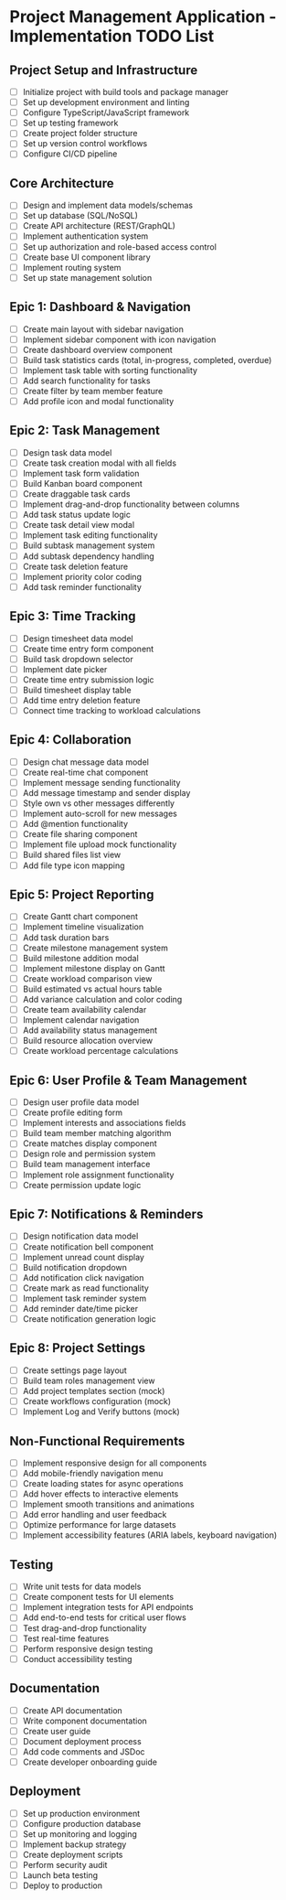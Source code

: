 # Project Management Application - Implementation TODO List

## Project Setup and Infrastructure
- [ ] Initialize project with build tools and package manager
- [ ] Set up development environment and linting
- [ ] Configure TypeScript/JavaScript framework
- [ ] Set up testing framework
- [ ] Create project folder structure
- [ ] Set up version control workflows
- [ ] Configure CI/CD pipeline

## Core Architecture
- [ ] Design and implement data models/schemas
- [ ] Set up database (SQL/NoSQL)
- [ ] Create API architecture (REST/GraphQL)
- [ ] Implement authentication system
- [ ] Set up authorization and role-based access control
- [ ] Create base UI component library
- [ ] Implement routing system
- [ ] Set up state management solution

## Epic 1: Dashboard & Navigation
- [ ] Create main layout with sidebar navigation
- [ ] Implement sidebar component with icon navigation
- [ ] Create dashboard overview component
- [ ] Build task statistics cards (total, in-progress, completed, overdue)
- [ ] Implement task table with sorting functionality
- [ ] Add search functionality for tasks
- [ ] Create filter by team member feature
- [ ] Add profile icon and modal functionality

## Epic 2: Task Management
- [ ] Design task data model
- [ ] Create task creation modal with all fields
- [ ] Implement task form validation
- [ ] Build Kanban board component
- [ ] Create draggable task cards
- [ ] Implement drag-and-drop functionality between columns
- [ ] Add task status update logic
- [ ] Create task detail view modal
- [ ] Implement task editing functionality
- [ ] Build subtask management system
- [ ] Add subtask dependency handling
- [ ] Create task deletion feature
- [ ] Implement priority color coding
- [ ] Add task reminder functionality

## Epic 3: Time Tracking
- [ ] Design timesheet data model
- [ ] Create time entry form component
- [ ] Build task dropdown selector
- [ ] Implement date picker
- [ ] Create time entry submission logic
- [ ] Build timesheet display table
- [ ] Add time entry deletion feature
- [ ] Connect time tracking to workload calculations

## Epic 4: Collaboration
- [ ] Design chat message data model
- [ ] Create real-time chat component
- [ ] Implement message sending functionality
- [ ] Add message timestamp and sender display
- [ ] Style own vs other messages differently
- [ ] Implement auto-scroll for new messages
- [ ] Add @mention functionality
- [ ] Create file sharing component
- [ ] Implement file upload mock functionality
- [ ] Build shared files list view
- [ ] Add file type icon mapping

## Epic 5: Project Reporting
- [ ] Create Gantt chart component
- [ ] Implement timeline visualization
- [ ] Add task duration bars
- [ ] Create milestone management system
- [ ] Build milestone addition modal
- [ ] Implement milestone display on Gantt
- [ ] Create workload comparison view
- [ ] Build estimated vs actual hours table
- [ ] Add variance calculation and color coding
- [ ] Create team availability calendar
- [ ] Implement calendar navigation
- [ ] Add availability status management
- [ ] Build resource allocation overview
- [ ] Create workload percentage calculations

## Epic 6: User Profile & Team Management
- [ ] Design user profile data model
- [ ] Create profile editing form
- [ ] Implement interests and associations fields
- [ ] Build team member matching algorithm
- [ ] Create matches display component
- [ ] Design role and permission system
- [ ] Build team management interface
- [ ] Implement role assignment functionality
- [ ] Create permission update logic

## Epic 7: Notifications & Reminders
- [ ] Design notification data model
- [ ] Create notification bell component
- [ ] Implement unread count display
- [ ] Build notification dropdown
- [ ] Add notification click navigation
- [ ] Create mark as read functionality
- [ ] Implement task reminder system
- [ ] Add reminder date/time picker
- [ ] Create notification generation logic

## Epic 8: Project Settings
- [ ] Create settings page layout
- [ ] Build team roles management view
- [ ] Add project templates section (mock)
- [ ] Create workflows configuration (mock)
- [ ] Implement Log and Verify buttons (mock)

## Non-Functional Requirements
- [ ] Implement responsive design for all components
- [ ] Add mobile-friendly navigation menu
- [ ] Create loading states for async operations
- [ ] Add hover effects to interactive elements
- [ ] Implement smooth transitions and animations
- [ ] Add error handling and user feedback
- [ ] Optimize performance for large datasets
- [ ] Implement accessibility features (ARIA labels, keyboard navigation)

## Testing
- [ ] Write unit tests for data models
- [ ] Create component tests for UI elements
- [ ] Implement integration tests for API endpoints
- [ ] Add end-to-end tests for critical user flows
- [ ] Test drag-and-drop functionality
- [ ] Test real-time features
- [ ] Perform responsive design testing
- [ ] Conduct accessibility testing

## Documentation
- [ ] Create API documentation
- [ ] Write component documentation
- [ ] Create user guide
- [ ] Document deployment process
- [ ] Add code comments and JSDoc
- [ ] Create developer onboarding guide

## Deployment
- [ ] Set up production environment
- [ ] Configure production database
- [ ] Set up monitoring and logging
- [ ] Implement backup strategy
- [ ] Create deployment scripts
- [ ] Perform security audit
- [ ] Launch beta testing
- [ ] Deploy to production